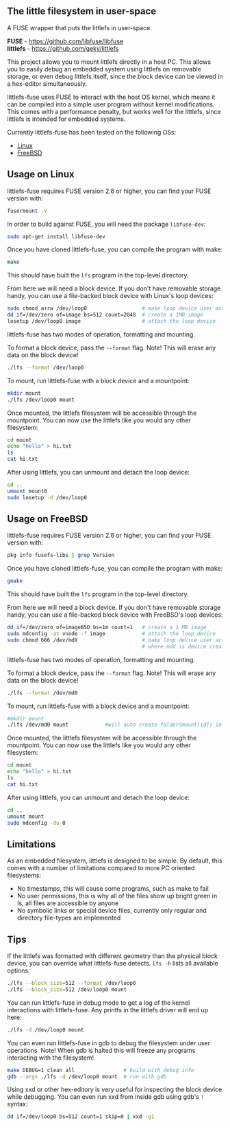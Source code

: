 ## The little filesystem in user-space

A FUSE wrapper that puts the littlefs in user-space.

**FUSE** - https://github.com/libfuse/libfuse  
**littlefs** - https://github.com/geky/littlefs  

This project allows you to mount littlefs directly in a host PC.
This allows you to easily debug an embedded system using littlefs on
removable storage, or even debug littlefs itself, since the block device
can be viewed in a hex-editor simultaneously.

littlefs-fuse uses FUSE to interact with the host OS kernel, which means
it can be compiled into a simple user program without kernel modifications.
This comes with a performance penalty, but works well for the littlefs,
since littlefs is intended for embedded systems.

Currently littlefs-fuse has been tested on the following OSs:
- [Linux](#usage-on-linux)
- [FreeBSD](#usage-on-freebsd)

## Usage on Linux

littlefs-fuse requires FUSE version 2.6 or higher, you can find your FUSE
version with:
``` bash
fusermount -V
```

In order to build against FUSE, you will need the package `libfuse-dev`:
``` bash
sudo apt-get install libfuse-dev
```

Once you have cloned littlefs-fuse, you can compile the program with make:
``` bash
make
```

This should have built the `lfs` program in the top-level directory.

From here we will need a block device. If you don't have removable storage
handy, you can use a file-backed block device with Linux's loop devices:
``` bash
sudo chmod a+rw /dev/loop0                  # make loop device user accessible
dd if=/dev/zero of=image bs=512 count=2048  # create a 1MB image
losetup /dev/loop0 image                    # attach the loop device
```

littlefs-fuse has two modes of operation, formatting and mounting.

To format a block device, pass the `--format` flag. Note! This will erase any
data on the block device!
``` bash
./lfs --format /dev/loop0
```

To mount, run littlefs-fuse with a block device and a mountpoint:
``` bash
mkdir mount
./lfs /dev/loop0 mount
```

Once mounted, the littlefs filesystem will be accessible through the
mountpoint. You can now use the littlefs like you would any other filesystem:

``` bash
cd mount
echo "hello" > hi.txt
ls
cat hi.txt
```

After using littlefs, you can unmount and detach the loop device:
``` bash
cd ..
umount mount0
sudo losetup -d /dev/loop0
```

## Usage on FreeBSD

littlefs-fuse requires FUSE version 2.6 or higher, you can find your FUSE
version with:
``` bash
pkg info fusefs-libs | grep Version
```

Once you have cloned littlefs-fuse, you can compile the program with make:
``` bash
gmake
```

This should have built the `lfs` program in the top-level directory.

From here we will need a block device. If you don't have removable storage
handy, you can use a file-backed block device with FreeBSD's loop devices:
``` bash
dd if=/dev/zero of=imageBSD bs=1m count=1   # create a 1 MB image
sudo mdconfig -at vnode -f image            # attach the loop device
sudo chmod 666 /dev/mdX                     # make loop device user accessible,
                                            # where mdX is device created with mdconfig command
```

littlefs-fuse has two modes of operation, formatting and mounting.

To format a block device, pass the `--format` flag. Note! This will erase any
data on the block device!
``` bash
./lfs --format /dev/md0
```

To mount, run littlefs-fuse with a block device and a mountpoint:
``` bash
#mkdir mount
./lfs /dev/md0 mount            #will auto create folder(mount[id]) in current dir.
```

Once mounted, the littlefs filesystem will be accessible through the
mountpoint. You can now use the littlefs like you would any other filesystem:
``` bash
cd mount
echo "hello" > hi.txt
ls
cat hi.txt
```

After using littlefs, you can unmount and detach the loop device:
``` bash
cd ..
umount mount
sudo mdconfig -du 0
```

## Limitations

As an embedded filesystem, littlefs is designed to be simple. By default,
this comes with a number of limitations compared to more PC oriented
filesystems:

- No timestamps, this will cause some programs, such as make to fail
- No user permissions, this is why all of the files show up bright green
  in ls, all files are accessible by anyone
- No symbolic links or special device files, currently only regular and
  directory file-types are implemented

## Tips

If the littlefs was formatted with different geometry than the physical block
device, you can override what littlefs-fuse detects. `lfs -h` lists all
available options:
``` bash
./lfs --block_size=512 --format /dev/loop0
./lfs --block_size=512 /dev/loop0 mount
```

You can run littlefs-fuse in debug mode to get a log of the kernel interactions
with littlefs-fuse. Any printfs in the littlefs driver will end up here:
``` bash
./lfs -d /dev/loop0 mount
```

You can even run littlefs-fuse in gdb to debug the filesystem under user
operations. Note! When gdb is halted this will freeze any programs interacting
with the filesystem!
``` bash
make DEBUG=1 clean all                # build with debug info
gdb --args ./lfs -d /dev/loop0 mount  # run with gdb
```

Using xxd or other hex-editory is very useful for inspecting the block
device while debugging. You can even run xxd from inside gdb using gdb's
`!` syntax:
``` bash
dd if=/dev/loop0 bs=512 count=1 skip=0 | xxd -g1
```
